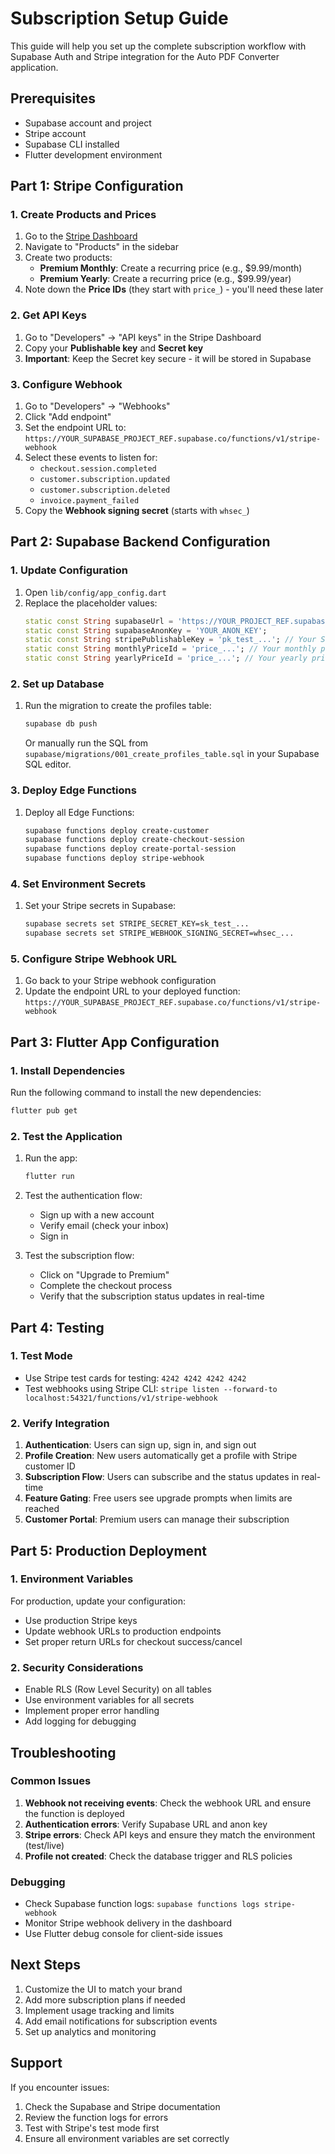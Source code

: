 # Subscription Setup Guide

This guide will help you set up the complete subscription workflow with Supabase Auth and Stripe integration for the Auto PDF Converter application.

## Prerequisites

- Supabase account and project
- Stripe account
- Supabase CLI installed
- Flutter development environment

## Part 1: Stripe Configuration

### 1. Create Products and Prices

1. Go to the [Stripe Dashboard](https://dashboard.stripe.com/)
2. Navigate to "Products" in the sidebar
3. Create two products:
   - **Premium Monthly**: Create a recurring price (e.g., $9.99/month)
   - **Premium Yearly**: Create a recurring price (e.g., $99.99/year)
4. Note down the **Price IDs** (they start with `price_`) - you'll need these later

### 2. Get API Keys

1. Go to "Developers" → "API keys" in the Stripe Dashboard
2. Copy your **Publishable key** and **Secret key**
3. **Important**: Keep the Secret key secure - it will be stored in Supabase

### 3. Configure Webhook

1. Go to "Developers" → "Webhooks"
2. Click "Add endpoint"
3. Set the endpoint URL to: `https://YOUR_SUPABASE_PROJECT_REF.supabase.co/functions/v1/stripe-webhook`
4. Select these events to listen for:
   - `checkout.session.completed`
   - `customer.subscription.updated`
   - `customer.subscription.deleted`
   - `invoice.payment_failed`
5. Copy the **Webhook signing secret** (starts with `whsec_`)

## Part 2: Supabase Backend Configuration

### 1. Update Configuration

1. Open `lib/config/app_config.dart`
2. Replace the placeholder values:
   ```dart
   static const String supabaseUrl = 'https://YOUR_PROJECT_REF.supabase.co';
   static const String supabaseAnonKey = 'YOUR_ANON_KEY';
   static const String stripePublishableKey = 'pk_test_...'; // Your Stripe publishable key
   static const String monthlyPriceId = 'price_...'; // Your monthly price ID
   static const String yearlyPriceId = 'price_...'; // Your yearly price ID
   ```

### 2. Set up Database

1. Run the migration to create the profiles table:
   ```bash
   supabase db push
   ```

   Or manually run the SQL from `supabase/migrations/001_create_profiles_table.sql` in your Supabase SQL editor.

### 3. Deploy Edge Functions

1. Deploy all Edge Functions:
   ```bash
   supabase functions deploy create-customer
   supabase functions deploy create-checkout-session
   supabase functions deploy create-portal-session
   supabase functions deploy stripe-webhook
   ```

### 4. Set Environment Secrets

1. Set your Stripe secrets in Supabase:
   ```bash
   supabase secrets set STRIPE_SECRET_KEY=sk_test_...
   supabase secrets set STRIPE_WEBHOOK_SIGNING_SECRET=whsec_...
   ```

### 5. Configure Stripe Webhook URL

1. Go back to your Stripe webhook configuration
2. Update the endpoint URL to your deployed function:
   `https://YOUR_SUPABASE_PROJECT_REF.supabase.co/functions/v1/stripe-webhook`

## Part 3: Flutter App Configuration

### 1. Install Dependencies

Run the following command to install the new dependencies:
```bash
flutter pub get
```

### 2. Test the Application

1. Run the app:
   ```bash
   flutter run
   ```

2. Test the authentication flow:
   - Sign up with a new account
   - Verify email (check your inbox)
   - Sign in

3. Test the subscription flow:
   - Click on "Upgrade to Premium" 
   - Complete the checkout process
   - Verify that the subscription status updates in real-time

## Part 4: Testing

### 1. Test Mode

- Use Stripe test cards for testing: `4242 4242 4242 4242`
- Test webhooks using Stripe CLI: `stripe listen --forward-to localhost:54321/functions/v1/stripe-webhook`

### 2. Verify Integration

1. **Authentication**: Users can sign up, sign in, and sign out
2. **Profile Creation**: New users automatically get a profile with Stripe customer ID
3. **Subscription Flow**: Users can subscribe and the status updates in real-time
4. **Feature Gating**: Free users see upgrade prompts when limits are reached
5. **Customer Portal**: Premium users can manage their subscription

## Part 5: Production Deployment

### 1. Environment Variables

For production, update your configuration:
- Use production Stripe keys
- Update webhook URLs to production endpoints
- Set proper return URLs for checkout success/cancel

### 2. Security Considerations

- Enable RLS (Row Level Security) on all tables
- Use environment variables for all secrets
- Implement proper error handling
- Add logging for debugging

## Troubleshooting

### Common Issues

1. **Webhook not receiving events**: Check the webhook URL and ensure the function is deployed
2. **Authentication errors**: Verify Supabase URL and anon key
3. **Stripe errors**: Check API keys and ensure they match the environment (test/live)
4. **Profile not created**: Check the database trigger and RLS policies

### Debugging

- Check Supabase function logs: `supabase functions logs stripe-webhook`
- Monitor Stripe webhook delivery in the dashboard
- Use Flutter debug console for client-side issues

## Next Steps

1. Customize the UI to match your brand
2. Add more subscription plans if needed
3. Implement usage tracking and limits
4. Add email notifications for subscription events
5. Set up analytics and monitoring

## Support

If you encounter issues:
1. Check the Supabase and Stripe documentation
2. Review the function logs for errors
3. Test with Stripe's test mode first
4. Ensure all environment variables are set correctly
